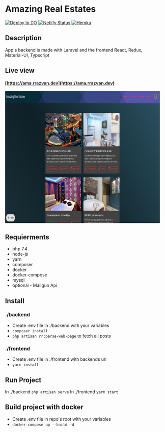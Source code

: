 # Amazing Real Estates

[![Deploy to DO](https://github.com/RazvanRauta/laravel-react/workflows/Deploy%20to%20DO/badge.svg)](https://ama.rrazvan.dev/)
[![Netlify Status](https://api.netlify.com/api/v1/badges/ccd5fc54-511b-4d4d-813a-3c4ff7877e47/deploy-status)](https://amazing.rrazvan.dev/)
[![Heroku](https://heroku-badges.herokuapp.com/?app=laravel--api)](https://laravel--api.herokuapp.com/)

## Description

App's backend is made with Laravel and the frontend React, Redux, Material-UI, Typscript  

## Live view

#### [https://ama.rrazvan.dev](https://ama.rrazvan.dev)

<p align="center">
  <img src="git/screen.png" width="860" height="430"/>
</p>

## Requierments
* php 7.4
* node-js
* yarn
* composer
* docker
* docker-compose
* mysql
* optional - Mailgun Api

## Install

### ./backend

* Create .env file in ./backend with your variables
* `composer install`
* `php artisan rr:parse-web-page` to fetch all posts

### ./frontend

* Create .env file in ./frontend with backends url
* `yarn install`

## Run Project

In ./backend
`php artisan serve`
In ./frontend
`yarn start`

## Build project with docker

* Create .env file in repo's root with your variables 
* `docker-compose up --build -d`



